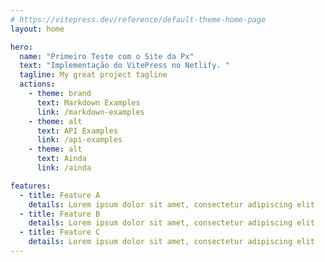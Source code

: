 ```yaml
---
# https://vitepress.dev/reference/default-theme-home-page
layout: home

hero:
  name: "Primeiro Teste com o Site da Px"
  text: "Implementação do VitePress no Netlify. "
  tagline: My great project tagline
  actions:
    - theme: brand
      text: Markdown Examples
      link: /markdown-examples
    - theme: alt
      text: API Examples
      link: /api-examples
    - theme: alt
      text: Ainda
      link: /ainda

features:
  - title: Feature A
    details: Lorem ipsum dolor sit amet, consectetur adipiscing elit
  - title: Feature B
    details: Lorem ipsum dolor sit amet, consectetur adipiscing elit
  - title: Feature C
    details: Lorem ipsum dolor sit amet, consectetur adipiscing elit
---
```


